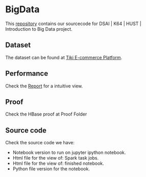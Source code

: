 # BigData

This [repository](https://github.com/mrshaw01/BigDataSystem) contains our sourcecode for DSAI | K64 | HUST | Introduction to Big Data project.

## Dataset

The dataset can be found at [Tiki E-commerce Platform](https://tiki.vn/).

## Performance

Check the [Report](https://github.com/mrshaw01/BigDataSystem/blob/main/Report.pdf) for a intuitive view.

## Proof
Check the HBase proof at Proof Folder

## Source code
Check the source code we have:
- Notebook version to run on jupyter ipython notebook.
- Html file for the view of: Spark task jobs.
- Html file for the view of: finished notebook.
- Python file version for the notebook.